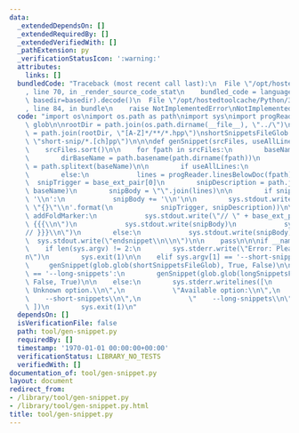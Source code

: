 ```yaml
---
data:
  _extendedDependsOn: []
  _extendedRequiredBy: []
  _extendedVerifiedWith: []
  _pathExtension: py
  _verificationStatusIcon: ':warning:'
  attributes:
    links: []
  bundledCode: "Traceback (most recent call last):\n  File \"/opt/hostedtoolcache/Python/3.8.5/x64/lib/python3.8/site-packages/onlinejudge_verify/documentation/build.py\"\
    , line 70, in _render_source_code_stat\n    bundled_code = language.bundle(stat.path,\
    \ basedir=basedir).decode()\n  File \"/opt/hostedtoolcache/Python/3.8.5/x64/lib/python3.8/site-packages/onlinejudge_verify/languages/python.py\"\
    , line 84, in bundle\n    raise NotImplementedError\nNotImplementedError\n"
  code: "import os\nimport os.path as path\nimport sys\nimport progReader\nimport\
    \ glob\n\nrootDir = path.join(os.path.dirname(__file__), \"../\")\nlongSnippetsFileGlob\
    \ = path.join(rootDir, \"[A-Z]*/**/*.hpp\")\nshortSnippetsFileGlob = path.join(rootDir,\
    \ \"short-snip/*.[ch]pp\")\n\n\ndef genSnippet(srcFiles, useAllLines, addFoldMarker):\n\
    \    srcFiles.sort()\n\n    for fpath in srcFiles:\n        baseName = path.basename(fpath)\n\
    \        dirBaseName = path.basename(path.dirname(fpath))\n        base_ext_pair\
    \ = path.splitext(baseName)\n\n        if useAllLines:\n            lines = progReader.allLines(fpath)\n\
    \        else:\n            lines = progReader.linesBelowDoc(fpath)\n\n      \
    \  snipTrigger = base_ext_pair[0]\n        snipDescription = path.join(dirBaseName,\
    \ baseName)\n        snipBody = \"\".join(lines)\n\n        if snipBody[-1] !=\
    \ '\\n':\n            snipBody += '\\n'\n\n        sys.stdout.write('snippet {}\
    \ \"{}\"\\n'.format(\n            snipTrigger, snipDescription))\n\n        if\
    \ addFoldMarker:\n            sys.stdout.write(\"// \" + base_ext_pair[0] + \"\
    \ {{{\\n\")\n            sys.stdout.write(snipBody)\n            sys.stdout.write(\"\
    // }}}\\n\")\n        else:\n            sys.stdout.write(snipBody)\n\n      \
    \  sys.stdout.write(\"endsnippet\\n\\n\")\n\n    pass\n\n\nif __name__ == '__main__':\n\
    \    if len(sys.argv) != 2:\n        sys.stderr.write(\"Error: Please ONE option.\\\
    n\")\n        sys.exit(1)\n\n    elif sys.argv[1] == '--short-snippets':\n   \
    \     genSnippet(glob.glob(shortSnippetsFileGlob), True, False)\n\n    elif sys.argv[1]\
    \ == '--long-snippets':\n        genSnippet(glob.glob(longSnippetsFileGlob, recursive=True),\
    \ False, True)\n\n    else:\n        sys.stderr.writelines([\n            \"Error:\
    \ Unknown option.\\n\",\n            \"Available option:\\n\",\n            \"\
    \    --short-snippets\\n\",\n            \"    --long-snippets\\n\",\n       \
    \ ])\n        sys.exit(1)\n"
  dependsOn: []
  isVerificationFile: false
  path: tool/gen-snippet.py
  requiredBy: []
  timestamp: '1970-01-01 00:00:00+00:00'
  verificationStatus: LIBRARY_NO_TESTS
  verifiedWith: []
documentation_of: tool/gen-snippet.py
layout: document
redirect_from:
- /library/tool/gen-snippet.py
- /library/tool/gen-snippet.py.html
title: tool/gen-snippet.py
---
```

